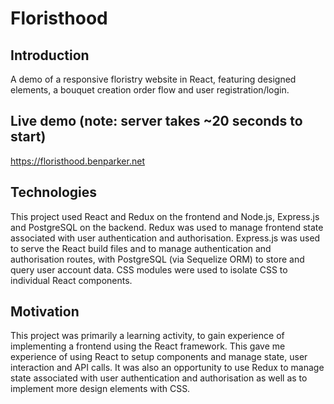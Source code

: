 # Floristhood

## Introduction

A demo of a responsive floristry website in React, featuring designed elements, a bouquet creation order flow and user registration/login.

## Live demo (note: server takes ~20 seconds to start)

https://floristhood.benparker.net

## Technologies

This project used React and Redux on the frontend and Node.js, Express.js and PostgreSQL on the backend. Redux was used to manage frontend state associated with user authentication and authorisation. Express.js was used to serve the React build files and to manage authentication and authorisation routes, with PostgreSQL (via Sequelize ORM) to store and query user account data. CSS modules were used to isolate CSS to individual React components.

## Motivation

This project was primarily a learning activity, to gain experience of implementing a frontend using the React framework. This gave me experience of using React to setup components and manage state, user interaction and API calls. It was also an opportunity to use Redux to manage state associated with user authentication and authorisation as well as to implement more design elements with CSS.
